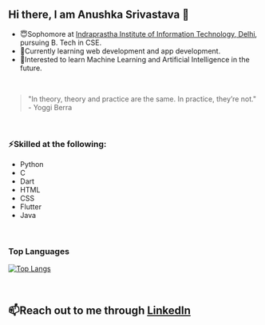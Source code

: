 ## Hi there, I am Anushka Srivastava 👋

<!--
**anushk4/anushk4** is a ✨ _special_ ✨ repository because its `README.md` (this file) appears on your GitHub profile.

Here are some ideas to get you started:

- 🔭 I’m currently working on ...
- 🌱 I’m currently learning ...
- 👯 I’m looking to collaborate on ...
- 🤔 I’m looking for help with ...
- 💬 Ask me about ...
- 📫 How to reach me: ...
- 😄 Pronouns: ...
- ⚡ Fun fact: ...
-->
- 😇Sophomore at [Indraprastha Institute of Information Technology, Delhi](https://www.iiitd.ac.in/), pursuing B. Tech in CSE.
- 🌱Currently learning web development and app development.
- 🙌Interested to learn Machine Learning and Artificial Intelligence in the future.

&nbsp;&nbsp;&nbsp;
> "In theory, theory and practice are the same. In practice, they’re not." - Yoggi Berra

&nbsp;&nbsp;&nbsp;
### ⚡Skilled at the following:
- Python
- C
- Dart
- HTML
- CSS
- Flutter
- Java

&nbsp;
### Top Languages
[![Top Langs](https://github-readme-stats.vercel.app/api/top-langs/?username=anushk4&layout=donut&theme=highcontrast)](https://github.com/anushk4/github-readme-stats)


&nbsp;&nbsp;&nbsp;&nbsp;
## 📫Reach out to me through [LinkedIn](https://www.linkedin.com/in/anushka-srivastava-798540255/)

